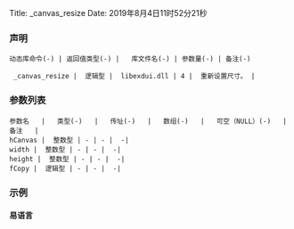 Title: _canvas_resize
Date: 2019年8月4日11时52分21秒



### 声明


```table
动态库命令(-) | 返回值类型(-) |   库文件名(-) | 参数量(-) | 备注(-)

 _canvas_resize |  逻辑型 |  libexdui.dll | 4 |  重新设置尺寸。 | 
```


### 参数列表

```table
参数名   |   类型(-)   |   传址(-)   |   数组(-)   |   可空（NULL）(-)   |   备注   |
hCanvas |  整数型 | - | - |  -| 
width |  整数型 | - | - |  -| 
height |  整数型 | - | - |  -| 
fCopy |  逻辑型 | - | - |  -| 
```




### 示例
#### 易语言
```c

```